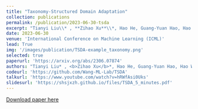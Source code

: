 ```yaml
---
title: "Taxonomy-Structured Domain Adaptation"
collection: publications
permalink: /publication/2023-06-30-tsda
excerpt: "Tianyi Liu\\* , **Zihao Xu**\\*, Hao He, Guang-Yuan Hao, Hao Wang. <br> [[pdf]](https://arxiv.org/abs/2306.07874) [[code and data]](https://github.com/Wang-ML-Lab/TSDA) [[talk]](https://www.youtube.com/watch?v=hRWfAsi0Uks) [[slides]](https://shsjxzh.github.io/files/TSDA_5_minutes.pdf) <br>"
date: 2023-06-30
venue: 'International Conference on Machine Learning (ICML)'
lead: True
img: '/images/publication/TSDA-example_taxonomy.png'
selected: true
paperurl: 'https://arxiv.org/abs/2306.07874'
authors: "Tianyi Liu* , <b>Zihao Xu</b>*, Hao He, Guang-Yuan Hao, Hao Wang"
codeurl: 'https://github.com/Wang-ML-Lab/TSDA'
talkurl: 'https://www.youtube.com/watch?v=hRWfAsi0Uks'
slidesurl: 'https://shsjxzh.github.io/files/TSDA_5_minutes.pdf'
---
```


<a href='https://arxiv.org/abs/2306.07874'>Download paper here</a>